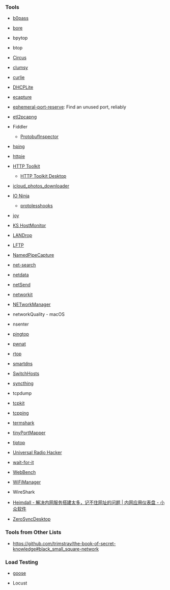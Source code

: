 ### Tools

- [b0pass](https://github.com/bitepeng/b0pass)

- [bore](https://github.com/ekzhang/bore)

- bpytop

- btop

- [Circus](https://github.com/circus-tent/circus)

- [clumsy](https://github.com/jagt/clumsy)

- [curlie](https://github.com/rs/curlie)

- [DHCPLite](https://github.com/DavidAnson/DHCPLite)

- [ecapture](https://github.com/ehids/ecapture)

- [ephemeral-port-reserve](https://github.com/Yelp/ephemeral-port-reserve): Find an unused port, reliably

- [etl2pcapng](https://github.com/microsoft/etl2pcapng)

- Fiddler
  
  - [ProtobufInspector](https://github.com/BlueMatthew/ProtobufInspector)

- [hping](https://github.com/antirez/hping)

- [httpie](https://httpie.io/)

- [HTTP Toolkit](https://github.com/httptoolkit/httptoolkit)

  - [HTTP Toolkit Desktop](https://github.com/httptoolkit/httptoolkit-desktop)

- [icloud_photos_downloader](https://github.com/icloud-photos-downloader/icloud_photos_downloader)

- [IO Ninja](https://ioninja.com/)
  
  - [protolesshooks](https://github.com/vovkos/protolesshooks)

- [joy](https://github.com/cisco/joy)

- [KS HostMonitor](https://www.ks-soft.net/hostmon.eng/)

- [LANDrop](https://github.com/LANDrop/LANDrop)

- [LFTP](https://github.com/lavv17/lftp)

- [NamedPipeCapture](https://github.com/Vatyx/NamedPipeCapture)

- [net-search](https://github.com/wsdassssss/net-search)

- [netdata](https://github.com/netdata/netdata)

- [netSend](https://github.com/williamnie/netSend)

- [networkit](https://github.com/networkit/networkit)

- [NETworkManager](https://github.com/BornToBeRoot/NETworkManager)

- networkQuality - macOS

- nsenter

- [pingtop](https://github.com/laixintao/pingtop)

- [pwnat](https://github.com/samyk/pwnat)

- [rtop](https://github.com/rapidloop/rtop)

- [smartdns](https://github.com/pymumu/smartdns)

- [SwitchHosts](https://github.com/oldj/SwitchHosts)

- [syncthing](https://github.com/syncthing/syncthing)

- tcpdump

- [tcpkit](https://github.com/git-hulk/tcpkit)

- [tcpping](https://github.com/jwyllie83/tcpping)

- [termshark](https://github.com/gcla/termshark)

- [tinyPortMapper](https://github.com/wangyu-/tinyPortMapper)

- [tiptop](https://github.com/nschloe/tiptop)

- [Universal Radio Hacker](https://github.com/jopohl/urh)

- [wait-for-it](https://github.com/vishnubob/wait-for-it)

- [WebBench](https://github.com/EZLippi/WebBench)

- [WiFiManager](https://github.com/tzapu/WiFiManager)

- WireShark

- [Heimdall - 解决内网服务搭建太多，记不住网址的问题 | 内网应用仪表盘 - 小众软件](https://www.appinn.com/heimdall/)

- [ZeroSyncDesktop](https://github.com/zerosync/zerodesk)

### Tools from Other Lists

- https://github.com/trimstray/the-book-of-secret-knowledge#black_small_square-network

### Load Testing

- [goose](https://github.com/tag1consulting/goose)

- Locust
